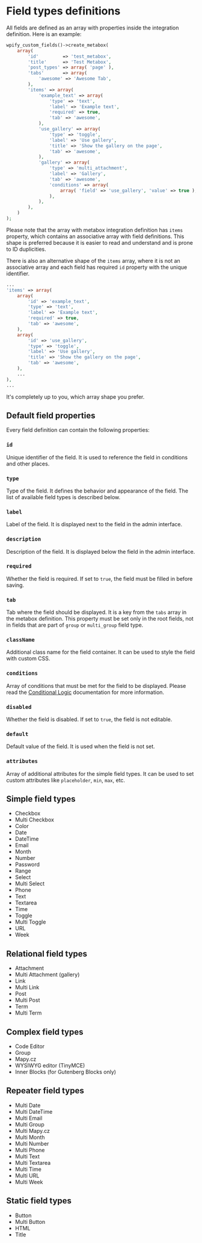 # Field types definitions

All fields are defined as an array with properties inside the integration definition. Here is an example:

```php
wpify_custom_fields()->create_metabox(
    array(
        'id'         => 'test_metabox',
        'title'      => 'Test Metabox',
        'post_types' => array( 'page' ),
        'tabs'       => array(
            'awesome' => 'Awesome Tab',
        ),
        'items' => array(
            'example_text' => array(
                'type' => 'text',
                'label' => 'Example text',
                'required' => true,
                'tab' => 'awesome',
            ),
            'use_gallery' => array(
                'type' => 'toggle',
                'label' => 'Use gallery',
                'title' => 'Show the gallery on the page',
                'tab' => 'awesome',
            ),
            'gallery' => array(
                'type' => 'multi_attachment',
                'label' => 'Gallery',
                'tab' => 'awesome',
                'conditions' => array(
                    array( 'field' => 'use_gallery', 'value' => true ),
                ),
            ),
        ),
    )
);
```

Please note that the array with metabox integration definition has `items` property, which contains an associative array with field definitions. This shape is preferred because it is easier to read and understand and is prone to ID duplicities.

There is also an alternative shape of the `items` array, where it is not an associative array and each field has required `id` property with the unique identifier.

```php
...
'items' => array(
    array(
        'id' => 'example_text',
        'type' => 'text',
        'label' => 'Example text',
        'required' => true,
        'tab' => 'awesome',
    ),
    array(
        'id' => 'use_gallery',
        'type' => 'toggle',
        'label' => 'Use gallery',
        'title' => 'Show the gallery on the page',
        'tab' => 'awesome',
    ),
    ...
),
...
```

It's completely up to you, which array shape you prefer.

## Default field properties

Every field definition can contain the following properties:

### `id`

Unique identifier of the field. It is used to reference the field in conditions and other places.

### `type`

Type of the field. It defines the behavior and appearance of the field. The list of available field types is described below.

### `label`

Label of the field. It is displayed next to the field in the admin interface.

### `description`

Description of the field. It is displayed below the field in the admin interface.

### `required`

Whether the field is required. If set to `true`, the field must be filled in before saving.

### `tab`

Tab where the field should be displayed. It is a key from the `tabs` array in the metabox definition. This property must be set only in the root fields, not in fields that are part of `group` or `multi_group` field type.

### `className`

Additional class name for the field container. It can be used to style the field with custom CSS.

### `conditions`

Array of conditions that must be met for the field to be displayed. Please read the [Conditional Logic](features/conditions.md) documentation for more information.

### `disabled`

Whether the field is disabled. If set to `true`, the field is not editable.

### `default`

Default value of the field. It is used when the field is not set.

### `attributes`

Array of additional attributes for the simple field types. It can be used to set custom attributes like `placeholder`, `min`, `max`, etc.

## Simple field types

* Checkbox
* Multi Checkbox
* Color
* Date
* DateTime
* Email
* Month
* Number
* Password
* Range
* Select
* Multi Select
* Phone
* Text
* Textarea
* Time
* Toggle
* Multi Toggle
* URL
* Week

## Relational field types

* Attachment
* Multi Attachment (gallery)
* Link
* Multi Link
* Post
* Multi Post
* Term
* Multi Term

## Complex field types

* Code Editor
* Group
* Mapy.cz
* WYSIWYG editor (TinyMCE)
* Inner Blocks (for Gutenberg Blocks only)

## Repeater field types

* Multi Date
* Multi DateTime
* Multi Email
* Multi Group
* Multi Mapy.cz
* Multi Month
* Multi Number
* Multi Phone
* Multi Text
* Multi Textarea
* Multi Time
* Multi URL
* Multi Week

## Static field types

* Button
* Multi Button
* HTML
* Title
